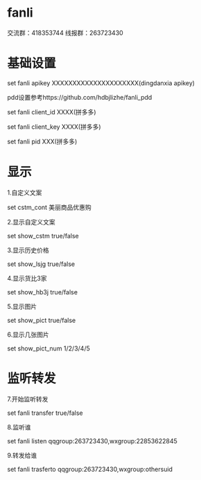 # fanli

交流群：418353744 线报群：263723430

# 基础设置

set fanli apikey XXXXXXXXXXXXXXXXXXXXX(dingdanxia apikey)

pdd设置参考https://github.com/hdbjlizhe/fanli_pdd

set fanli client_id XXXX(拼多多)

set fanli client_key XXXX(拼多多)

set fanli pid XXX(拼多多)

# 显示

1.自定义文案

set cstm_cont    美丽商品优惠购

2.显示自定义文案

set show_cstm  true/false

3.显示历史价格

set show_lsjg    true/false 

4.显示货比3家

set show_hb3j    true/false

5.显示图片

set show_pict    true/false

6.显示几张图片

set show_pict_num 1/2/3/4/5 

# 监听转发

7.开始监听转发

set fanli transfer true/false

8.监听谁

set fanli listen qqgroup:263723430,wxgroup:22853622845

9.转发给谁

set fanli trasferto qqgroup:263723430,wxgroup:othersuid
